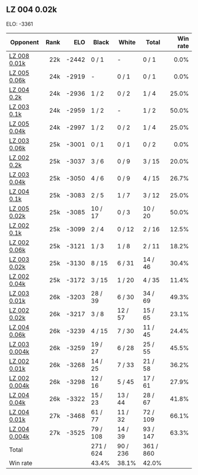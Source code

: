 ## LZ 004 0.02k ##

ELO: -3361

Opponent | Rank | ELO | Black | White | Total | Win rate
---------|-----:|----:|-------|-------|-------|-------:
[LZ 008 0.01k](LZ%20008%200.01k.md) | 22k | -2442 | 0 / 1 | - | 0 / 1 | 0.0%
[LZ 005 0.06k](LZ%20005%200.06k.md) | 24k | -2919 | - | 0 / 1 | 0 / 1 | 0.0%
[LZ 004 0.2k](LZ%20004%200.2k.md) | 24k | -2936 | 1 / 2 | 0 / 2 | 1 / 4 | 25.0%
[LZ 003 0.1k](LZ%20003%200.1k.md) | 24k | -2959 | 1 / 2 | - | 1 / 2 | 50.0%
[LZ 005 0.04k](LZ%20005%200.04k.md) | 24k | -2997 | 1 / 2 | 0 / 2 | 1 / 4 | 25.0%
[LZ 003 0.06k](LZ%20003%200.06k.md) | 25k | -3001 | 0 / 1 | 0 / 1 | 0 / 2 | 0.0%
[LZ 002 0.2k](LZ%20002%200.2k.md) | 25k | -3037 | 3 / 6 | 0 / 9 | 3 / 15 | 20.0%
[LZ 003 0.04k](LZ%20003%200.04k.md) | 25k | -3050 | 4 / 6 | 0 / 9 | 4 / 15 | 26.7%
[LZ 004 0.1k](LZ%20004%200.1k.md) | 25k | -3083 | 2 / 5 | 1 / 7 | 3 / 12 | 25.0%
[LZ 005 0.02k](LZ%20005%200.02k.md) | 25k | -3085 | 10 / 17 | 0 / 3 | 10 / 20 | 50.0%
[LZ 002 0.1k](LZ%20002%200.1k.md) | 25k | -3099 | 2 / 4 | 0 / 12 | 2 / 16 | 12.5%
[LZ 002 0.06k](LZ%20002%200.06k.md) | 25k | -3121 | 1 / 3 | 1 / 8 | 2 / 11 | 18.2%
[LZ 003 0.02k](LZ%20003%200.02k.md) | 25k | -3130 | 8 / 15 | 6 / 31 | 14 / 46 | 30.4%
[LZ 002 0.04k](LZ%20002%200.04k.md) | 25k | -3172 | 3 / 15 | 1 / 20 | 4 / 35 | 11.4%
[LZ 003 0.01k](LZ%20003%200.01k.md) | 26k | -3203 | 28 / 39 | 6 / 30 | 34 / 69 | 49.3%
[LZ 002 0.02k](LZ%20002%200.02k.md) | 26k | -3217 | 3 / 8 | 12 / 57 | 15 / 65 | 23.1%
[LZ 004 0.06k](LZ%20004%200.06k.md) | 26k | -3239 | 4 / 15 | 7 / 30 | 11 / 45 | 24.4%
[LZ 003 0.004k](LZ%20003%200.004k.md) | 26k | -3259 | 19 / 27 | 6 / 28 | 25 / 55 | 45.5%
[LZ 002 0.01k](LZ%20002%200.01k.md) | 26k | -3268 | 14 / 25 | 7 / 33 | 21 / 58 | 36.2%
[LZ 002 0.004k](LZ%20002%200.004k.md) | 26k | -3298 | 12 / 16 | 5 / 45 | 17 / 61 | 27.9%
[LZ 004 0.04k](LZ%20004%200.04k.md) | 26k | -3322 | 15 / 23 | 13 / 44 | 28 / 67 | 41.8%
[LZ 004 0.01k](LZ%20004%200.01k.md) | 27k | -3468 | 61 / 77 | 11 / 32 | 72 / 109 | 66.1%
[LZ 004 0.004k](LZ%20004%200.004k.md) | 27k | -3525 | 79 / 108 | 14 / 39 | 93 / 147 | 63.3%
Total | | | 271 / 624 | 90 / 236 | 361 / 860 | 
Win rate| | | 43.4% | 38.1% | 42.0% | 
